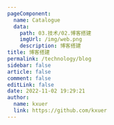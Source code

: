 ```yaml
---
pageComponent: 
  name: Catalogue
  data: 
    path: 03.技术/02.博客搭建
    imgUrl: /img/web.png
    description: 博客搭建
title: 博客搭建
permalink: /technology/blog
sidebar: false
article: false
comment: false
editLink: false
date: 2022-11-02 19:29:21
author: 
  name: kxuer
  link: https://github.com/kxuer
---
```

